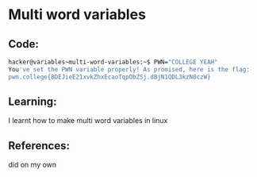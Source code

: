 # Multi word variables
## Code:
```bash
hacker@variables~multi-word-variables:~$ PWN="COLLEGE YEAH"
You've set the PWN variable properly! As promised, here is the flag:
pwn.college{8DEJieE21xvkZhxEcaoTqpObZSj.dBjN1QDL3kzN0czW}
```
## Learning:
 I learnt how to make multi word variables in linux
## References:
 did on my own

